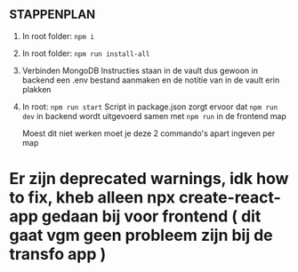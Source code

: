 ## STAPPENPLAN
1. In root folder: ```npm i```
2. In root folder: ```npm run install-all```

3. Verbinden MongoDB
Instructies staan in de vault dus gewoon in backend een .env bestand aanmaken en de notitie van in de vault erin plakken

4. In root: ```npm run start```
   Script in package.json zorgt ervoor dat ```npm run dev``` in backend wordt uitgevoerd samen met ```npm run``` in de frontend map

   Moest dit niet werken moet je deze 2 commando's apart ingeven per map

# Er zijn deprecated warnings, idk how to fix, kheb alleen npx create-react-app gedaan bij voor frontend ( dit gaat vgm geen probleem zijn bij de transfo app )
